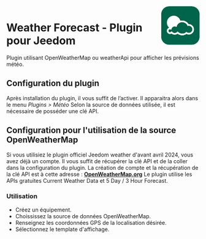 <img align="right" src="../images/weatherForecast_icon.png" width="100">

# Weather Forecast - Plugin pour Jeedom

Plugin utilisant OpenWeatherMap ou weatherApi pour afficher les prévisions météo.

## Configuration du plugin

Après installation du plugin, il vous suffit de l’activer.
Il apparaitra alors dans le menu *Plugins > Météo*
Selon la source de données utilisée, il est nécessaire de posséder une clé API.

## Configuration pour l'utilisation de la source OpenWeatherMap

Si vous utilisiez le plugin officiel Jeedom weather d'avant avril 2024, vous avez déjà un compte. Il vous suffit de récupérer la clé API et de la coller dans la configuration du plugin.
La création de compte et la récupération de la clé API est à cette adresse : [**OpenWeatherMap.org**](https://home.openweathermap.org/api_keys) 
Le plugin utilise les APIs gratuites Current Weather Data et 5 Day / 3 Hour Forecast.

### Utilisation
- Créez un équipement. 
- Choississez la source de données OpenWeatherMap.
- Renseignez les coordonnées GPS de la localisation désirée.
- Sélectionnez le template d'affichage.
  
